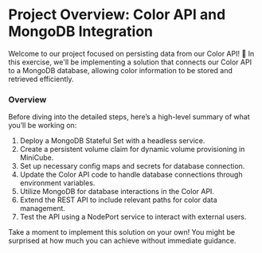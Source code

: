 # Project Overview: Color API and MongoDB Integration

Welcome to our project focused on persisting data from our Color API! 🌈 In this exercise, we'll be implementing a solution that connects our Color API to a MongoDB database, allowing color information to be stored and retrieved efficiently.

### Overview

Before diving into the detailed steps, here’s a high-level summary of what you’ll be working on:

1. Deploy a MongoDB Stateful Set with a headless service.
2. Create a persistent volume claim for dynamic volume provisioning in MiniCube.
3. Set up necessary config maps and secrets for database connection.
4. Update the Color API code to handle database connections through environment variables.
5. Utilize MongoDB for database interactions in the Color API.
6. Extend the REST API to include relevant paths for color data management.
7. Test the API using a NodePort service to interact with external users.

Take a moment to implement this solution on your own! You might be surprised at how much you can achieve without immediate guidance.
